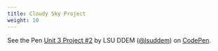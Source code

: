 ```yaml
---
title: Cloudy Sky Project
weight: 10
---
```


<p data-height="600" data-theme-id="33744" data-slug-hash="ejbzEb" data-default-tab="js,result" data-user="lsuddem" data-pen-title="Unit 3 Project #2" data-editable="true" class="codepen">See the Pen <a href="https://codepen.io/lsuddem/pen/ejbzEb/">Unit 3 Project #2</a> by LSU DDEM (<a href="https://codepen.io/lsuddem">@lsuddem</a>) on <a href="https://codepen.io">CodePen</a>.</p>
<script async src="https://static.codepen.io/assets/embed/ei.js"></script>